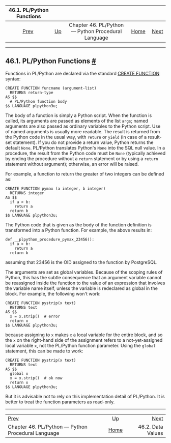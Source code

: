 <!--?xml version="1.0" encoding="UTF-8" standalone="no"?-->

|                          46.1. PL/Python Functions                          |                                                                          |                                                    |                                                       |                                                 |
| :-------------------------------------------------------------------------: | :----------------------------------------------------------------------- | :------------------------------------------------: | ----------------------------------------------------: | ----------------------------------------------: |
| [Prev](plpython.html "Chapter 46. PL/Python — Python Procedural Language")  | [Up](plpython.html "Chapter 46. PL/Python — Python Procedural Language") | Chapter 46. PL/Python — Python Procedural Language | [Home](index.html "PostgreSQL 17devel Documentation") |  [Next](plpython-data.html "46.2. Data Values") |

***

## 46.1. PL/Python Functions [#](#PLPYTHON-FUNCS)

Functions in PL/Python are declared via the standard [CREATE FUNCTION](sql-createfunction.html "CREATE FUNCTION") syntax:

    CREATE FUNCTION funcname (argument-list)
      RETURNS return-type
    AS $$
      # PL/Python function body
    $$ LANGUAGE plpython3u;

The body of a function is simply a Python script. When the function is called, its arguments are passed as elements of the list `args`; named arguments are also passed as ordinary variables to the Python script. Use of named arguments is usually more readable. The result is returned from the Python code in the usual way, with `return` or `yield` (in case of a result-set statement). If you do not provide a return value, Python returns the default `None`. PL/Python translates Python's `None` into the SQL null value. In a procedure, the result from the Python code must be `None` (typically achieved by ending the procedure without a `return` statement or by using a `return` statement without argument); otherwise, an error will be raised.

For example, a function to return the greater of two integers can be defined as:

    CREATE FUNCTION pymax (a integer, b integer)
      RETURNS integer
    AS $$
      if a > b:
        return a
      return b
    $$ LANGUAGE plpython3u;

The Python code that is given as the body of the function definition is transformed into a Python function. For example, the above results in:

    def __plpython_procedure_pymax_23456():
      if a > b:
        return a
      return b

assuming that 23456 is the OID assigned to the function by PostgreSQL.

The arguments are set as global variables. Because of the scoping rules of Python, this has the subtle consequence that an argument variable cannot be reassigned inside the function to the value of an expression that involves the variable name itself, unless the variable is redeclared as global in the block. For example, the following won't work:

    CREATE FUNCTION pystrip(x text)
      RETURNS text
    AS $$
      x = x.strip()  # error
      return x
    $$ LANGUAGE plpython3u;

because assigning to `x` makes `x` a local variable for the entire block, and so the `x` on the right-hand side of the assignment refers to a not-yet-assigned local variable `x`, not the PL/Python function parameter. Using the `global` statement, this can be made to work:

    CREATE FUNCTION pystrip(x text)
      RETURNS text
    AS $$
      global x
      x = x.strip()  # ok now
      return x
    $$ LANGUAGE plpython3u;

But it is advisable not to rely on this implementation detail of PL/Python. It is better to treat the function parameters as read-only.

***

|                                                                             |                                                                          |                                                 |
| :-------------------------------------------------------------------------- | :----------------------------------------------------------------------: | ----------------------------------------------: |
| [Prev](plpython.html "Chapter 46. PL/Python — Python Procedural Language")  | [Up](plpython.html "Chapter 46. PL/Python — Python Procedural Language") |  [Next](plpython-data.html "46.2. Data Values") |
| Chapter 46. PL/Python — Python Procedural Language                          |           [Home](index.html "PostgreSQL 17devel Documentation")          |                               46.2. Data Values |
